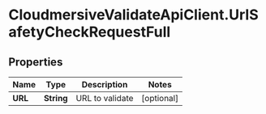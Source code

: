 # CloudmersiveValidateApiClient.UrlSafetyCheckRequestFull

## Properties
Name | Type | Description | Notes
------------ | ------------- | ------------- | -------------
**URL** | **String** | URL to validate | [optional] 


